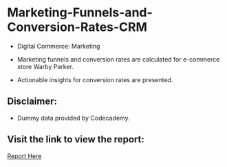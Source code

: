 # Marketing-Funnels-and-Conversion-Rates-CRM

- Digital Commerce: Marketing

- Marketing funnels and conversion rates are calculated for e-commerce store Warby Parker.
- Actionable insights for conversion rates are presented.

## Disclaimer:
- Dummy data provided by Codecademy.

## Visit the link to view the report: 
[Report Here](https://docs.google.com/presentation/d/e/2PACX-1vQPPK2iHqB6NQJBIHJjrLfzSmqY8sahL_wBJxpBDI12xlbtZOMUMgTpS0U1U3npdK2nw_dYeDy9wwkr/pub?start=true&loop=true&delayms=5000)

